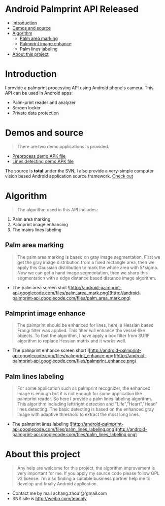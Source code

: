 # Android Palmprint API Released #

  * [Introduction](#Introduction.md)
  * [Demos and source](#Demos_and_source.md)
  * [Algorithm](#Algorithm.md)
    * [Palm area marking](#Palm_area_marking.md)
    * [Palmprint image enhance](#Palmprint_image_enhance.md)
    * [Palm lines labeling](#Palm_lines_labeling.md)
  * [About this project](#About_this_project.md)

# Introduction #
I provide a palmprint processing API using Android phone's camera.
This API can be used in Android apps:

  * Palm-print reader and analyzer
  * Screen locker
  * Private data protection

# Demos and source #
> There are two demo applications is provided.
  * [Preprocess demo APK file](http://android-palmprint-api.googlecode.com/files/PalmDemo-preprocess.apk)
  * [Lines detecting demo APK file](http://android-palmprint-api.googlecode.com/files/PalmDemo-lines.apk)

The source is **total** under the SVN, I also provide a very-simple computer vision based Android application source framework. [Check out](http://code.google.com/p/android-palmprint-api/source/checkout)

# Algorithm #
> The algorithm used in this API includes:
  1. Palm area marking
  1. Palmprint image enhancing
  1. The mains lines labeling

## Palm area marking ##
> The palm area marking is based on gray image segmentation. First we get the gray image distribution from a fixed rectangle area, then we apply this Gaussian distribution to mark the whole area  with 5\*sigma. Now we can get a hand image segmentation, then we sharp this segmentation with a edge distance based distance image algorithm.
  * The palm area screen shot
![http://android-palmprint-api.googlecode.com/files/palm_area_mark.png](http://android-palmprint-api.googlecode.com/files/palm_area_mark.png)

## Palmprint image enhance ##
> The palmprint should be enhanced for lines, here, a Hessian based Frangi filter was applied. This filter will enhance the vessel-like objects. To fast the algorithm, I have apply a box filter from SURF algorithm to replace Hessian matrix and it works well.
  * The palmprint enhance screen short
![http://android-palmprint-api.googlecode.com/files/palmprint_enhance.png](http://android-palmprint-api.googlecode.com/files/palmprint_enhance.png)

## Palm lines labeling ##
> For some application such as palmprint recognizer, the enhanced image is enough but it is not enough for some application like palmprint reader. So here I provide a palm lines labeling algorithm. This algorithm including left/right detection and "Life","Heart","Head" lines detecting. The basic detecting is based on the enhanced gray image with adaptive threshold to extract the most long lines.
  * The palmprint lines labeling
![http://android-palmprint-api.googlecode.com/files/palm_lines_labeling.png](http://android-palmprint-api.googlecode.com/files/palm_lines_labeling.png)

# About this project #
> Any help are welcome for this project, the algorithm improvement is very important for me. If you apply my source code please follow GPL v2 license.
> I'm also finding a suitable business partner help me to develop and finally Android application.
  * Contact me by mail achang.zhou'@'gmail.com
  * SNS site is http://weibo.com/teaonly

